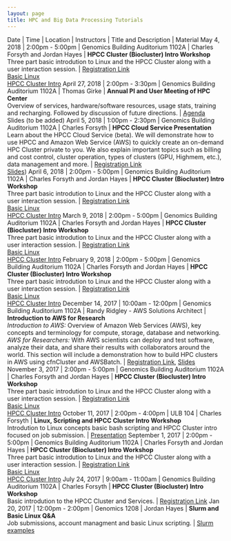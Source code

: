 ```yaml
---
layout: page
title: HPC and Big Data Processing Tutorials
---
```


Date              | Time             | Location                           | Instructors                      | Title and Description | Material
May 4, 2018 | 2:00pm - 5:00pm  | Genomics Building Auditorium 1102A | Charles Forsyth and Jordan Hayes | **HPCC Cluster (Biocluster) Intro Workshop**<br/>Three part basic introdution to Linux and the HPCC Cluster along with a user interaction session. | [Registration Link](https://goo.gl/forms/lBOVPF3tuL8HmZ9Z2)<br/>[Basic Linux](https://docs.google.com/presentation/d/10k9-axi39LwV-4hw0L59Qrxrg0pOQVSelkvrDraY7N0/edit?usp=sharing)<br/>[HPCC Cluster Intro](https://docs.google.com/presentation/d/1piqZA7HdMdXFQEvOnORKuMFm77Av8iaaGQycPIlCCJc/edit?usp=sharing)
April 27, 2018 | 2:00pm - 3:30pm  | Genomics Building Auditorium 1102A | Thomas Girke | **Annual PI and User Meeting of HPC Center**<br/> Overview of services, hardware/software resources, usage stats, training and recharging. Followed by discussion of future directions. | [Agenda](https://goo.gl/Ec7cBH)<br/>Slides (to be added)
April 5, 2018 | 1:00pm - 2:30pm  | Genomics Building Auditorium 1102A | Charles Forsyth | **HPCC Cloud Service Presentation**<br/>Learn about the HPCC Cloud Service (beta). We will demonstrate how to use HPCC and Amazon Web Service (AWS) to quickly create an on-demand HPC Cluster private to you. We also explain important topics such as billing and cost control, cluster operation, types of clusters (GPU, Highmem, etc.), data management and more. | [Registration Link](https://goo.gl/forms/iw72DQ1MbbZf6Wqg2)<br/>[Slides](https://docs.google.com/presentation/d/1zxqFl7WKrGvJ3M-ZYjFbHvdyFJlTDvzBGBAmImMK4kk/edit?usp=sharing))
April 6, 2018 | 2:00pm - 5:00pm  | Genomics Building Auditorium 1102A | Charles Forsyth and Jordan Hayes | **HPCC Cluster (Biocluster) Intro Workshop**<br/>Three part basic introdution to Linux and the HPCC Cluster along with a user interaction session. | [Registration Link](https://goo.gl/forms/x2Xn7zCmgY91UjKJ2)<br/>[Basic Linux](https://docs.google.com/presentation/d/10k9-axi39LwV-4hw0L59Qrxrg0pOQVSelkvrDraY7N0/edit?usp=sharing)<br/>[HPCC Cluster Intro](https://docs.google.com/presentation/d/1piqZA7HdMdXFQEvOnORKuMFm77Av8iaaGQycPIlCCJc/edit?usp=sharing)
March 9, 2018 | 2:00pm - 5:00pm  | Genomics Building Auditorium 1102A | Charles Forsyth and Jordan Hayes | **HPCC Cluster (Biocluster) Intro Workshop**<br/>Three part basic introdution to Linux and the HPCC Cluster along with a user interaction session. | [Registration Link](https://goo.gl/forms/fRzK7XATv4oopqQ33)<br/>[Basic Linux](https://docs.google.com/presentation/d/10k9-axi39LwV-4hw0L59Qrxrg0pOQVSelkvrDraY7N0/edit?usp=sharing)<br/>[HPCC Cluster Intro](https://docs.google.com/presentation/d/1piqZA7HdMdXFQEvOnORKuMFm77Av8iaaGQycPIlCCJc/edit?usp=sharing)
February 9, 2018 | 2:00pm - 5:00pm  | Genomics Building Auditorium 1102A | Charles Forsyth and Jordan Hayes | **HPCC Cluster (Biocluster) Intro Workshop**<br/>Three part basic introdution to Linux and the HPCC Cluster along with a user interaction session. | [Registration Link](https://goo.gl/forms/g99b1uZDoIIdtENE3)<br/>[Basic Linux](https://docs.google.com/presentation/d/10k9-axi39LwV-4hw0L59Qrxrg0pOQVSelkvrDraY7N0/edit?usp=sharing)<br/>[HPCC Cluster Intro](https://docs.google.com/presentation/d/1piqZA7HdMdXFQEvOnORKuMFm77Av8iaaGQycPIlCCJc/edit?usp=sharing)
December 14, 2017 | 10:00am - 12:00pm  | Genomics Building Auditorium 1102A | Randy Ridgley - AWS Solutions Architect | **Introduction to AWS for Research**<br/> _Introduction to AWS:_ Overview of Amazon Web Services (AWS), key concepts and terminology for compute, storage, database and networking. _AWS for Researchers:_ With AWS scientists can deploy and test software, analyze their data, and share their results with collaborators around the world. This section will include a demonstration how to build HPC clusters in AWS using cfnCluster and AWSBatch. | [Registration Link](https://goo.gl/forms/zXjDJ4mNYYVib0S32), [Slides](https://s3-us-west-2.amazonaws.com/uci-hpc/HPC+Tech+Deep+Dive.pdf)
November 3, 2017 | 2:00pm - 5:00pm  | Genomics Building Auditorium 1102A | Charles Forsyth and Jordan Hayes | **HPCC Cluster (Biocluster) Intro Workshop**<br/>Three part basic introdution to Linux and the HPCC Cluster along with a user interaction session. | [Registration Link](https://goo.gl/forms/Nv3aNIWKeNVtmMFz1)<br/>[Basic Linux](https://docs.google.com/presentation/d/10k9-axi39LwV-4hw0L59Qrxrg0pOQVSelkvrDraY7N0/edit?usp=sharing)<br/>[HPCC Cluster Intro](https://docs.google.com/presentation/d/1piqZA7HdMdXFQEvOnORKuMFm77Av8iaaGQycPIlCCJc/edit?usp=sharing)
October 11, 2017 | 2:00pm - 4:00pm  | ULB 104 | Charles Forsyth | **Linux, Scripting and HPCC Cluster Intro Workshop**<br/>Introdution to Linux concepts basic bash scripting and HPCC Cluster intro focused on job submission. | [Presentation](https://goo.gl/J61mhy)
September 1, 2017 | 2:00pm - 5:00pm  | Genomics Building Auditorium 1102A | Charles Forsyth and Jordan Hayes | **HPCC Cluster (Biocluster) Intro Workshop**<br/>Three part basic introdution to Linux and the HPCC Cluster along with a user interaction session. | [Registration Link](https://goo.gl/forms/Nv3aNIWKeNVtmMFz1)<br/>[Basic Linux](https://docs.google.com/presentation/d/10k9-axi39LwV-4hw0L59Qrxrg0pOQVSelkvrDraY7N0/edit?usp=sharing)<br/>[HPCC Cluster Intro](https://docs.google.com/presentation/d/1piqZA7HdMdXFQEvOnORKuMFm77Av8iaaGQycPIlCCJc/edit?usp=sharing)
July 24, 2017     | 9:00am - 11:00am | Genomics Building Auditorium 1102A | Charles Forsyth                  | **HPCC Cluster (Biocluster) Intro Workshop**<br/>Basic introdution to the HPCC Cluster and Services.                                               | [Registration Link](https://goo.gl/forms/F71zGycJSwgWOggg2)
Jan 20, 2017 | 12:00pm - 2:00pm | Genomics 1208 | Jordan Hayes | **Slurm and Basic Linux Q&A**<br/>Job submissions, account managment and basic Linux scripting. | [Slurm examples](http://biocluster.ucr.edu/~jhayes/slurm/examples/)



